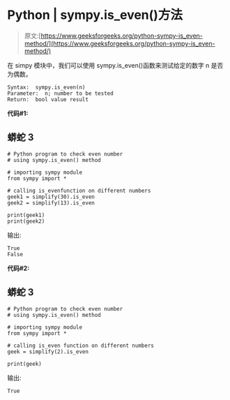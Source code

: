 # Python | sympy.is_even()方法

> 原文:[https://www.geeksforgeeks.org/python-sympy-is_even-method/](https://www.geeksforgeeks.org/python-sympy-is_even-method/)

在 simpy 模块中，我们可以使用 sympy.is_even()函数来测试给定的数字 n 是否为偶数。

```
Syntax:  sympy.is_even(n)
Parameter:  n; number to be tested
Return:  bool value result 
```

**代码#1:**

## 蟒蛇 3

```
# Python program to check even number
# using sympy.is_even() method

# importing sympy module
from sympy import *

# calling is_evenfunction on different numbers
geek1 = simplify(30).is_even
geek2 = simplify(13).is_even

print(geek1)
print(geek2)
```

输出:

```
True
False
```

**代码#2:**

## 蟒蛇 3

```
# Python program to check even number
# using sympy.is_even() method

# importing sympy module
from sympy import *

# calling is_even function on different numbers
geek = simplify(2).is_even

print(geek)
```

输出:

```
True
```